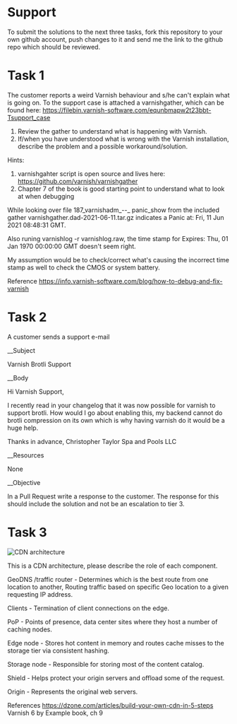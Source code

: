 # Support
To submit the solutions to the next three tasks, fork this repository to your own github account, push changes to it and send me the link to the github repo which should be reviewed.


Task 1
======

The customer reports a weird Varnish behaviour and s/he can't explain what is going on. To the support case is attached a varnishgather, which can be found here: https://filebin.varnish-software.com/equnbmapw2t23bbt-Tsupport_case

1. Review the gather to understand what is happening with Varnish.
2. If/when you have understood what is wrong with the Varnish installation, describe the problem and a possible workaround/solution.

Hints:
1. varnishgahter script is open source and lives here: https://github.com/varnish/varnishgather
2. Chapter 7 of the book is good starting point to understand what to look at when debugging


While looking over file 187_varnishadm_--_ panic_show from the included gather varnishgather.dad-2021-06-11.tar.gz indicates a Panic at: Fri, 11 Jun 2021 08:48:31 GMT.

Also runing varnishlog -r varnishlog.raw, the time stamp for Expires: Thu, 01 Jan 1970 00:00:00 GMT doesn't seem right.

My assumption would be to check/correct what's causing the incorrect time stamp as well to check the CMOS or system battery.

Reference
https://info.varnish-software.com/blog/how-to-debug-and-fix-varnish


Task 2
======

A customer sends a support e-mail

__Subject

Varnish Brotli Support

__Body

Hi Varnish Support,

I recently read in your changelog that it was now possible for varnish to support brotli. How would I go about enabling this, my backend cannot do brotli compression on its own which is why having varnish do it would be a huge help.

Thanks in advance,
Christopher Taylor
Spa and Pools LLC 


__Resources

None

__Objective

In a Pull Request write a response to the customer. The response for this should include the solution and not be an escalation to tier 3.


Task 3
======

![CDN architecture](https://user-images.githubusercontent.com/6757531/121661483-86cd9780-caa4-11eb-8081-d6ebc6da2800.png)

This is a CDN architecture, please describe the role of each component.


GeoDNS /traffic router - Determines which is the best route from one location to another, Routing traffic based on specific Geo location to a given requesting IP address.

Clients - Termination of client connections on the edge.

PoP - Points of presence, data center sites where they host a number of caching nodes.

Edge node - Stores hot content in memory and routes cache misses to the storage tier via consistent hashing.

Storage node - Responsible for storing most of the content catalog.

Shield - Helps protect your origin servers and offload some of the request.

Origin - Represents the original web servers.

References
https://dzone.com/articles/build-your-own-cdn-in-5-steps
Varnish 6 by Example book, ch 9

